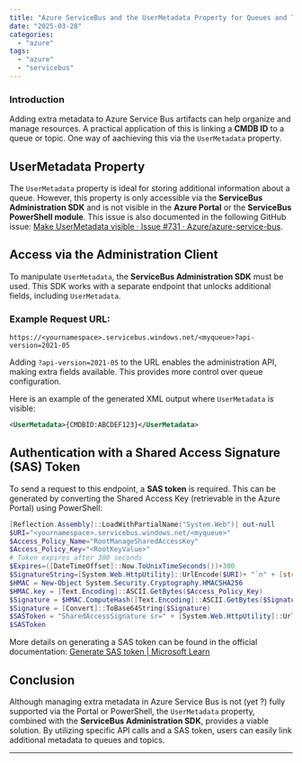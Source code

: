 ```yaml
---
title: "Azure ServiceBus and the UserMetadata Property for Queues and Topics"
date: "2025-03-28"
categories:   
  - "azure"
tags: 
  - "azure"
  - "servicebus"  
---
```


### **Introduction**  
Adding extra metadata to Azure Service Bus artifacts can help organize and manage resources. A practical application of this is linking a **CMDB ID** to a queue or topic. One way of aachieving this via the `UserMetadata` property.


## **UserMetadata Property**
The `UserMetadata` property is ideal for storing additional information about a queue. However, this property is only accessible via the **ServiceBus Administration SDK** and is not visible in the **Azure Portal** or the **ServiceBus PowerShell module**. This issue is also documented in the following GitHub issue: [Make UserMetadata visible · Issue #731 · Azure/azure-service-bus](https://github.com/Azure/azure-service-bus/issues/731).

## **Access via the Administration Client**
To manipulate `UserMetadata`, the **ServiceBus Administration SDK** must be used. This SDK works with a separate endpoint that unlocks additional fields, including `UserMetadata`.

### **Example Request URL:**
```plaintext
https://<yournamespace>.servicebus.windows.net/<myqueue>?api-version=2021-05
```
Adding `?api-version=2021-05` to the URL enables the administration API, making extra fields available. This provides more control over queue configuration.

Here is an example of the generated XML output where `UserMetadata` is visible:
```xml
<UserMetadata>{CMDBID:ABCDEF123}</UserMetadata>
```

## **Authentication with a Shared Access Signature (SAS) Token**
To send a request to this endpoint, a **SAS token** is required. This can be generated by converting the Shared Access Key (retrievable in the Azure Portal) using PowerShell:

```powershell
[Reflection.Assembly]::LoadWithPartialName("System.Web")| out-null
$URI="<yournamespace>.servicebus.windows.net/<myqueue>"
$Access_Policy_Name="RootManageSharedAccessKey"
$Access_Policy_Key="<RootKeyValue>"
# Token expires after 300 seconds
$Expires=([DateTimeOffset]::Now.ToUnixTimeSeconds())+300
$SignatureString=[System.Web.HttpUtility]::UrlEncode($URI)+ "`n" + [string]$Expires
$HMAC = New-Object System.Security.Cryptography.HMACSHA256
$HMAC.key = [Text.Encoding]::ASCII.GetBytes($Access_Policy_Key)
$Signature = $HMAC.ComputeHash([Text.Encoding]::ASCII.GetBytes($SignatureString))
$Signature = [Convert]::ToBase64String($Signature)
$SASToken = "SharedAccessSignature sr=" + [System.Web.HttpUtility]::UrlEncode($URI) + "&sig=" + [System.Web.HttpUtility]::UrlEncode($Signature) + "&se=" + $Expires + "&skn=" + $Access_Policy_Name
$SASToken
```
More details on generating a SAS token can be found in the official documentation: [Generate SAS token | Microsoft Learn](https://learn.microsoft.com/en-us/azure/service-bus-messaging/service-bus-sas-tokens)

## **Conclusion**
Although managing extra metadata in Azure Service Bus is not (yet ?) fully supported via the Portal or PowerShell, the `UserMetadata` property, combined with the **ServiceBus Administration SDK**, provides a viable solution. By utilizing specific API calls and a SAS token, users can easily link additional metadata to queues and topics.


---
